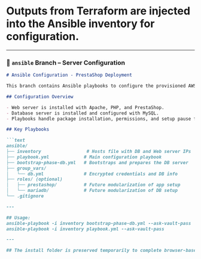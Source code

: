 # Outputs from Terraform are injected into the Ansible inventory for configuration.

---

### 🔹 `ansible` Branch – Server Configuration

```markdown
# Ansible Configuration - PrestaShop Deployment

This branch contains Ansible playbooks to configure the provisioned AWS instances and deploy PrestaShop.

## Configuration Overview

- Web server is installed with Apache, PHP, and PrestaShop.
- Database server is installed and configured with MySQL.
- Playbooks handle package installation, permissions, and setup pause for browser interaction.

## Key Playbooks

```text
ansible/
├── inventory                 # Hosts file with DB and Web server IPs
├── playbook.yml             # Main configuration playbook
├── bootstrap-phase-db.yml   # Bootstraps and prepares the DB server
├── group_vars/
│   └── db.yml               # Encrypted credentials and DB info
├── roles/ (optional)
│   ├── prestashop/          # Future modularization of app setup
│   └── mariadb/             # Future modularization of DB setup
└── .gitignore

---

## Usage:
ansible-playbook -i inventory bootstrap-phase-db.yml --ask-vault-pass
ansible-playbook -i inventory playbook.yml --ask-vault-pass

---

## The install folder is preserved temporarily to complete browser-based setup before being removed for security.
